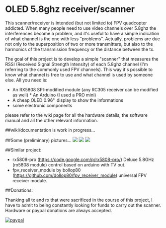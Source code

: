 # OLED 5.8ghz receiver/scanner

This scanner/receiver is intended (but not limited to) FPV quadcopter addicted. 
When many people need to use video channels over 5.8ghz the interferences become a problem, 
and it's useful to have a simple indication of what channel is the one with less "problems". 
Actually, problems are due not only to the superposition of two or more transmitters, but 
also to the harmonics of the transmission frequency or the distance between the tx.

The goal of this project is to develop a simple "scanner" that measures the RSSI (Received Signal Strength Intensity) 
of each 5.8ghz channel (I'm referring to the commonly used FPV channels). 
This way it's possible to know what channel is free to use and what channel is used by someone else. 
All you need is:

* An RX5808 SPI-modified module (any RC305 receiver can be modified as well) * An Arduino (I used a PRO mini)
* A cheap OLED 0.96'' display to show the informations
* some electronic components

please refer to the wiki page for all the hardware details, the software manual and all the other relevant information.

##wiki/documentation is work in progress...

##Some (preliminary) pictures...
<img src="https://dl.dropboxusercontent.com/u/9124521/OLED-scanner/summary_explained.jpg"  />
<img src="https://dl.dropboxusercontent.com/u/9124521/OLED-scanner/band_explained.jpg"  />
<img src="https://dl.dropboxusercontent.com/u/9124521/OLED-scanner/receiver_explained.jpg"  />

##Similar project:

* rx5808-pro (https://code.google.com/p/rx5808-pro/)
Deluxe 5.8GHz (rx5808 module) control based on arduino with TV out.
* fpv_receiver_module by bollop80 (https://github.com/dollop80/fpv_receiver_module)
universal FPV receiver module.


##Donations:

Thanking all tx and rx that were sacrificed in the course of this project, I have to admit to being constantly looking for funds to carry out the scanner. Hardware or paypal donations are always accepted.

[![paypal](https://www.paypalobjects.com/it_IT/IT/i/btn/btn_donateCC_LG.gif)](https://www.paypal.com/cgi-bin/webscr?cmd=_s-xclick&hosted_button_id=YKP2PH72RKPRY)